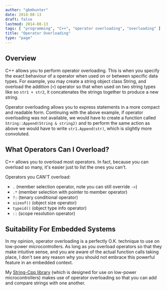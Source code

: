 ```yaml
---
author: "gbmhunter"
date: 2014-08-13
draft: false
lastmod: 2014-08-13
tags: [ "programming", "C++", "operator overloading", "overloading" ]
title: "Operator Overloading"
type: "page"
---
```


## Overview

C++ allows you to perform operator overloading. This is when you specify the exact behaviour of a operator when used on or between specific data types. For example, you may create a string object class String, and overload the addition (`+`) operator so that when used on two string types like so `str1 + str2`, it concatenates the strings together to produce a new string.

Operator overloading allows you to express statements in a more compact and readable form. Continuing with the above example, if operator overloading was not available, we would have to create a function called `String::Append(String & string2)` and to perform the same action as above we would have to write `str1.Append(str)`, which is slightly more convoluted.

## What Operators Can I Overload?

C++ allows you to overload most operators. In fact, because you can overload so many, it's easier just to list the ones you can't.

Operators you CAN'T overload:

* `.` (member selection operator, note you can still override `->`)
* `.*` (member selection with pointer to member operator)
* `?:` (tenary conditional operator)
* `sizeof()` (object size operator)
* `typeid()` (object type info operator)
* `::` (scope resolution operator)

## Suitability For Embedded Systems

In my opinion, operator overloading is a perfectly O.K. technique to use on low-power microcontrollers. As long as you overload operators so that they make intuitive sense, and you are aware of the actual function calls taking place, I don't see any reason why you should not embrace this powerful feature in an embedded context.

My [String-Cpp library](https://github.com/gbmhunter/String-Cpp) (which is designed for use on low-power microcontrollers) makes use of operator overloading so that you can add and compare strings with one another.
